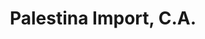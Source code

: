 ---
title: "Palestina Import, C.A."
url: /ciudad-guayana-puerto-ordaz/palestina-import-c-a/
shop: Haushaltsgeräte
---